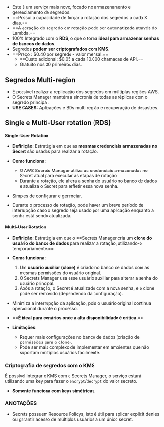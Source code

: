 - Este é um serviço mais novo, focado no armazenamento e gerenciamento de segredos.
- ==Possui a capacidade de forçar a rotação dos segredos a cada X dias.==
- ==A geração do segredo em rotação pode ser automatizada através do Lambda.==
- 100% Integrado com o **RDS**, o que o torna **ideal para armazenar senhas de bancos de dados**.
- Segredos **podem ser criptografados com KMS**.
- ==Preço : $0.40 por segredo -  valor mensal.==
	- ==Custo adicional: $0.05 a cada 10.000 chamadas de API.==
	- Gratuito nos 30 primeiros dias.


## Segredos Multi-region
- É possível realizar a replicação dos segredos em múltiplas regiões AWS.
- O Secrets Manager mantém a sincronia de todas as réplicas com o segredo principal.
- **USE CASES:** Aplicações e BDs multi região e recuperação de desastres.

## Single e Multi-User rotation (RDS)
#### Single-User Rotation
- **Definição**: Estratégia em que as **mesmas credenciais armazenadas no Secret** são usadas para realizar a rotação.

- **Como funciona**:
    - O AWS Secrets Manager utiliza as credenciais armazenadas no Secret atual para executar as etapas de rotação.
    - Durante a rotação, ele altera a senha do usuário no banco de dados e atualiza o Secret para refletir essa nova senha.

- Simples de configurar e gerenciar.
- Durante o processo de rotação, pode haver um breve período de interrupção caso o segredo seja usado por uma aplicação enquanto a senha está sendo atualizada.

#### Multi-User Rotation
- **Definição**: Estratégia em que o ==Secrets Manager cria um **clone do usuário do banco de dados** para realizar a rotação, utilizando-o temporariamente.==

- **Como funciona**:
    1. Um **usuário auxiliar (clone)** é criado no banco de dados com as mesmas permissões do usuário original.
    2. O Secrets Manager usa esse usuário auxiliar para alterar a senha do usuário principal.
    3. Após a rotação, o Secret é atualizado com a nova senha, e o clone pode ser removido (dependendo da configuração).

- Minimiza a interrupção da aplicação, pois o usuário original continua operacional durante o processo.
- ==**É ideal para cenários onde a alta disponibilidade é crítica.**==

- **Limitações**:
    - Requer mais configurações no banco de dados (criação de permissões para o clone).
    - Pode ser mais complexo de implementar em ambientes que não suportam múltiplos usuários facilmente.

### Criptografia de segredos com o KMS
É possível integrar o KMS com o Secrets Manager, o serviço estará utilizando uma key para fazer o `encrypt`/`decrypt` do valor secreto.

- **Somente funciona com keys simétricas**.

### ANOTAÇÕES
- Secrets possuem Resource Policys, isto é útil para aplicar explicit denies ou garantir acesso de múltiplos usuários a um único secret.